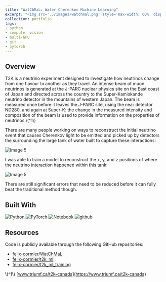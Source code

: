 ```yaml
---
title: "WatChMaL: Water Cherenkov Machine Learning"
excerpt: "<img src='../images/watchmal.png' style='max-width: 60%; display: inline-block;'>"
collection: portfolio
tags:
- python
- computer vision
- multi-GPU
- git
- pytorch
---
```


## Overview 

T2K is a neutrino experiment designed to investigate how neutrinos change from one flavour to another as they travel. An intense beam of muon neutrinos is generated at the J-PARC nuclear physics site on the East coast of Japan and directed across the country to the Super-Kamiokande neutrino detector in the mountains of western Japan. The beam is measured once before it leaves the J-PARC site, using the near detector ND280, and again at Super-K: the change in the measured intensity and composition of the beam is used to provide information on the properties of neutrinos.\\(^1\\)

There are many people working on ways to reconstruct the initial neutrino event that causes Cherenkov light to be emitted and picked up by detectors the surrounding the large tank of water built to capture these interactions:

<img src="../../images/pmts.png" alt="Image 5" style="max-width: 50%; display: inline-block;">

I was able to train a model to reconstruct the x, y, and z positions of where the neutrino interaction happened within this tank:

<img src="../../images/watchmal.png" alt="Image 5" style="max-width: 100%; display: inline-block;">

There are still significant errors that need to be reduced before it can fully beat the traditional method though.

## Built With
[![Python][python]][python-url]
[![PyTorch][pytorch]][pytorch-url]
[![Notebook][notebook]][notebook-url] 
[![github][github]][github-url]

[github]: https://img.shields.io/badge/github-%23121011.svg?style=for-the-badge&logo=github&logoColor=white
[github-url]: https://github.com/

[python]: https://img.shields.io/badge/Python-3776AB?style=for-the-badge&logo=python&logoColor=white
[python-url]: https://www.python.org/

[notebook]: https://img.shields.io/badge/Made%20with-Jupyter-orange?style=for-the-badge&logo=Jupyter
[notebook-url]: https://jupyter.org/

[pytorch]: https://img.shields.io/badge/PyTorch-%23EE4C2C.svg?style=for-the-badge&logo=PyTorch&logoColor=white
[pytorch-url]: https://pytorch.org/


## Resources

Code is publicly available through the following GitHub repositories:
- [felix-cormier/WatChMaL](https://github.com/felix-cormier/WatChMaL)
- [felix-cormier/t2k_ml](https://github.com/felix-cormier/t2k_ml)
- [felix-cormier/t2k_ml_training](https://github.com/felix-cormier/t2k_ml_training)

\\(^1\\) [www.triumf.ca/t2k-canada](https://www.triumf.ca/t2k-canada)